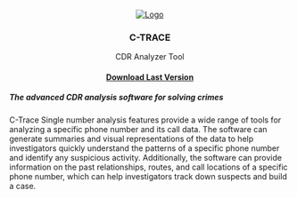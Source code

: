 <br />
<div align="center">
  <a href="https://github.com/othneildrew/Best-README-Template">
    <img src="https://api.cdrsoftwares.com/logo.png" alt="Logo" >
  </a>

  <h3 align="center">C-TRACE</h3>

  <p align="center">
    CDR Analyzer Tool
    <br />
    <h4><a href="https://github.com/ramreddy/c-trace-download/raw/main/releases/download/1.1.7/ctrace.1.1.7.zip">Download Last Version</a></h4>
  </p>

  <h5 align="left">The advanced CDR analysis software for solving crimes</h5>
  <p align="left">
  C-Trace Single number analysis features provide a wide range of tools for analyzing a specific phone number and its call data. The software can generate summaries and visual representations of the data to help investigators quickly understand the patterns of a specific phone number and identify any suspicious activity. Additionally, the software can provide information on the past relationships, routes, and call locations of a specific phone number, which can help investigators track down suspects and build a case.
  </p>
</div>

